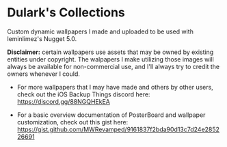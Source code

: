 # Dulark's Collections
Custom dynamic wallpapers I made and uploaded to be used with leminlimez's Nugget 5.0.

**Disclaimer:** certain wallpapers use assets that may be owned by existing entities under copyright. The walpapers I make utilizing those images will always be available for non-commercial use, and I'll always try to credit the owners whenever I could.

- For more wallpapers that I may have made and others by other users, check out the iOS Backup Things discord here: https://discord.gg/88NGQHEkEA

- For a basic overview documentation of PosterBoard and wallpaper customization, check out this gist here: https://gist.github.com/MWRevamped/9161837f2bda90d13c7d24e285226691
